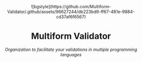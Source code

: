 <div align="center">
![bgstyle](https://github.com/Multiform-Validator/.github/assets/96627244/db223bd9-ff67-481e-9884-cd37af6f6567)

# Multiform Validator

_Organization to facilitate your validations in multiple programming languages_
